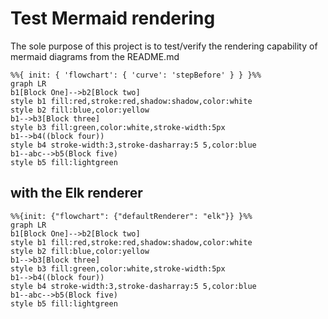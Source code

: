 # Test Mermaid rendering
The sole purpose of this project is to test/verify the rendering capability of mermaid diagrams from the README.md

```mermaid
%%{ init: { 'flowchart': { 'curve': 'stepBefore' } } }%%
graph LR
b1[Block One]-->b2[Block two]
style b1 fill:red,stroke:red,shadow:shadow,color:white
style b2 fill:blue,color:yellow
b1-->b3[Block three]
style b3 fill:green,color:white,stroke-width:5px
b1-->b4((block four))
style b4 stroke-width:3,stroke-dasharray:5 5,color:blue
b1--abc-->b5(Block five)
style b5 fill:lightgreen
```
## with the Elk renderer
```mermaid
%%{init: {"flowchart": {"defaultRenderer": "elk"}} }%%
graph LR
b1[Block One]-->b2[Block two]
style b1 fill:red,stroke:red,shadow:shadow,color:white
style b2 fill:blue,color:yellow
b1-->b3[Block three]
style b3 fill:green,color:white,stroke-width:5px
b1-->b4((block four))
style b4 stroke-width:3,stroke-dasharray:5 5,color:blue
b1--abc-->b5(Block five)
style b5 fill:lightgreen
```
